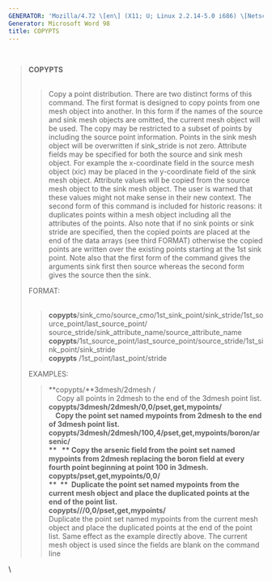 ```yaml
---
GENERATOR: 'Mozilla/4.72 \[en\] (X11; U; Linux 2.2.14-5.0 i686) \[Netscape\]'
Generator: Microsoft Word 98
title: COPYPTS
---
```


 

> **COPYPTS**\
>  
>
> > Copy a point distribution. There are two distinct forms of this
> > command. The first format is designed to copy points from one mesh
> > object into another. In this form if the names of the source and
> > sink mesh objects are omitted, the current mesh object will be used.
> > The copy may be restricted to a subset of points by including the
> > source point information. Points in the sink mesh object will be
> > overwritten if sink\_stride is not zero. Attribute fields may be
> > specified for both the source and sink mesh object. For example the
> > x-coordinate field in the source mesh object (xic) may be placed in
> > the y-coordinate field of the sink mesh object. Attribute values
> > will be copied from the source mesh object to the sink mesh object.
> > The user is warned that these values might not make sense in their
> > new context.
> > The second form of this command is included for historic reasons: it
> > duplicates points within a mesh object including all the attributes
> > of the points. Also note that if no sink points or sink stride are
> > specified, then the copied points are placed at the end of the data
> > arrays (see third FORMAT) otherwise the copied points are written
> > over the existing points starting at the 1st sink point. Note also
> > that the first form of the command gives the arguments sink first
> > then source whereas the second form gives the source then the sink.
>
> FORMAT:\
>  
>
> > **copypts**/sink\_cmo/source\_cmo/1st\_sink\_point/sink\_stride/1st\_source\_point/last\_source\_point/\
> > source\_stride/sink\_attribute\_name/source\_attribute\_name\
> > **copypts**/1st\_source\_point/last\_source\_point/source\_stride/1st\_sink\_point/sink\_stride\
> > **copypts** /1st\_point/last\_point/stride
>
> EXAMPLES:
>
> > **copypts/**3dmesh/2dmesh /\
> >     Copy all points in 2dmesh to the end of the 3dmesh point list.\
> > **copypts/**3dmesh/2dmesh/0,0/**pset,get,**mypoints/\
> >     Copy the point set named mypoints from 2dmesh to the end of
> > 3dmesh point list.\
> > **copypts/3dmesh/2dmesh/100,4/pset,get,mypoints/boron/arsenic/**\
> > **   ** Copy the arsenic field from the point set named mypoints
> > from 2dmesh replacing the boron field at every fourth point
> > beginning at point 100 in 3dmesh**.**\
> > **copypts/pset,get,mypoints/0,0/**\
> > **  **  Duplicate the point set named mypoints from the current mesh
> > object and place the duplicated points at the end of the point
> > list.\
> > **copypts//**/0,0**/pset,get,mypoints/**\
> > Duplicate the point set named mypoints from the current mesh object
> > and place the duplicated points at the end of the point list. Same
> > effect as the example directly above. The current mesh object is
> > used since the fields are blank on the command line

\
